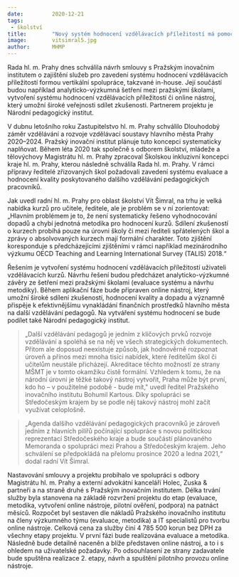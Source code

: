 ```yaml
---
date:         2020-12-21
tags:         
 - školství
title:        "Nový systém hodnocení vzdělávacích příležitostí má pomoci k lepší orientaci"
image: 	      vitsimral5.jpg
author:       MHMP
---
```

 
Rada hl. m. Prahy dnes schválila návrh smlouvy s Pražským inovačním institutem o zajištění služeb pro zavedení systému hodnocení vzdělávacích příležitostí formou vertikální spolupráce, takzvané in-house. Její součástí budou například analyticko-výzkumná šetření mezi pražskými školami, vytvoření systému hodnocení vzdělávacích příležitostí či online nástroj, který umožní široké veřejnosti sdílet zkušenosti. Partnerem projektu je Národní pedagogický institut.

V dubnu letošního roku Zastupitelstvo hl. m. Prahy schválilo Dlouhodobý záměr vzdělávání a rozvoje vzdělávací soustavy hlavního města Prahy 2020–2024. Pražský inovační institut plánuje tuto koncepci systematicky naplňovat. Během léta 2020 tak společně s odborem školství, mládeže a tělovýchovy Magistrátu hl. m. Prahy zpracoval Školskou inkluzivní koncepci kraje hl. m. Prahy, kterou následně schválila Rada hl. m. Prahy. V rámci přípravy ředitelé zřizovaných škol požadovali zavedení systému evaluace a hodnocení kvality poskytovaného dalšího vzdělávání pedagogických pracovníků.

Jak uvedl radní hl. m. Prahy pro oblast školství Vít Šimral, na trhu je velká nabídka kurzů pro učitele, ředitele, ale je problém se v ní zorientovat: „Hlavním problémem je to, že není systematicky řešeno vyhodnocování dopadů a chybí jednotná metodika pro hodnocení kurzů. Sdílení zkušeností o kurzech probíhá pouze na úrovni školy či mezi řediteli spřátelených škol a zprávy o absolvovaných kurzech mají formální charakter. Toto zjištění koresponduje s předcházejícími zjištěními v rámci například mezinárodního výzkumu OECD Teaching and Learning International Survey (TALIS) 2018.“

Řešením je vytvoření systému hodnocení vzdělávacích příležitostí uživateli vzdělávacích kurzů. Návrhu řešení budou předcházet analyticko-výzkumné závěry ze šetření mezi pražskými školami (evaluace systému a návrhu metodiky). Během aplikační fáze bude připraven online nástroj, který umožní široké sdílení zkušeností, hodnocení kvality a dopadu a významně přispěje k efektivnějšímu vynakládání finančních prostředků hlavního města na další vzdělávání pedagogů. Na vytváření systému hodnocení se bude podílet také Národní pedagogický institut.

> „Další vzdělávání pedagogů je jedním z klíčových prvků rozvoje vzdělávání a spoléhá se na něj ve všech strategických dokumentech. Přitom ale doposud neexistuje způsob, jak hodnověrně rozpoznat úroveň a přínos mezi mnoha tisíci nabídek, které ředitelům škol či učitelům neustále přicházejí. Akreditace těchto možností ze strany MŠMT je v tomto okamžiku čistě formální. Vzhledem k tomu, že na národní úrovni je těžké takový nástroj vytvořit, Praha může být první, kdo ho – v použitelné podobě - bude mít," uvedl ředitel Pražského inovačního institutu Bohumil Kartous. Díky spolupráci se Středočeským krajem by se podle něj takový nástroj mohl začít využívat celoplošně.

> „Agenda dalšího vzdělávání pedagogických pracovníků je zároveň jedním z hlavních pilířů počínající spolupráce s novou politickou reprezentací Středočeského kraje a bude součástí plánovaného Memoranda o spolupráci mezi Prahou a Středočeským krajem. Jeho schválení se předpokládá na přelomu prosince 2020 a ledna 2021,“ dodal radní Vít Šimral. 

Nastavování smlouvy a projektu probíhalo ve spolupráci s odbory Magistrátu hl. m. Prahy a externí advokátní kanceláří Holec, Zuska & partneři a na straně druhé s Pražským inovačním institutem. Délka trvání služby byla stanovena na základě rozvržení projektu do etap (evaluace, metodika, vytvoření online nástroje, pilotní ověření, podpora) na patnáct měsíců. Rozpočet byl sestaven dle nákladů Pražského inovačního institutu na členy výzkumného týmu (evaluace, metodika) a IT specialistů pro tvorbu online nástroje. Celková cena za služby činí 4 785 500 korun bez DPH za všechny etapy projektu. V první fázi bude realizována evaluace a metodika. Následně bude detailně naceněn a blíže představen online nástroj, a to i s ohledem na uživatelské požadavky. Po odsouhlasení ze strany zadavatele bude spuštěna realizace 2. etapy, návrh a spuštění pilotního provozu online nástroje.
